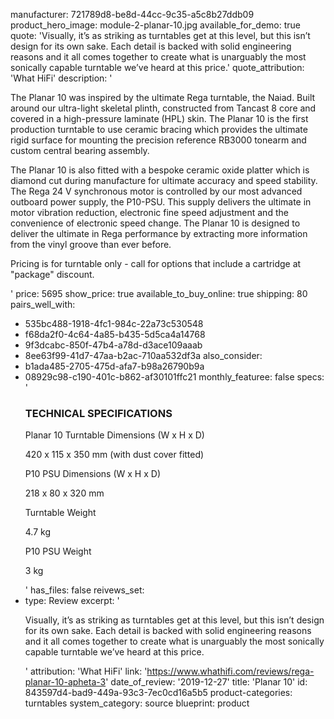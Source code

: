 manufacturer: 721789d8-be8d-44cc-9c35-a5c8b27ddb09
product_hero_image: module-2-planar-10.jpg
available_for_demo: true
quote: 'Visually, it’s as striking as turntables get at this level, but this isn’t design for its own sake. Each detail is backed with solid engineering reasons and it all comes together to create what is unarguably the most sonically capable turntable we’ve heard at this price.'
quote_attribution: 'What HiFi'
description: '<p>The Planar 10 was inspired by the ultimate Rega turntable, the Naiad. Built around our ultra-light skeletal plinth, constructed from Tancast 8 core and covered in a high-pressure laminate (HPL) skin. The Planar 10 is the first production turntable to use ceramic bracing which provides the ultimate rigid surface for mounting the precision reference RB3000 tonearm and custom central bearing assembly.&nbsp;&nbsp;</p><p>The Planar 10 is also fitted with a bespoke ceramic oxide platter which is diamond cut during manufacture for ultimate accuracy and speed stability. The Rega 24 V synchronous motor is controlled by our most advanced outboard power supply, the P10-PSU. This supply delivers the ultimate in motor vibration reduction, electronic fine speed adjustment and the convenience of electronic speed change. The Planar 10 is designed to deliver the ultimate in Rega performance by extracting more information from the vinyl groove than ever before.&nbsp;&nbsp;</p><p>Pricing is for turntable only - call for options that include a cartridge at "package" discount.</p>'
price: 5695
show_price: true
available_to_buy_online: true
shipping: 80
pairs_well_with:
  - 535bc488-1918-4fc1-984c-22a73c530548
  - f68da2f0-4c64-4a85-b435-5d5ca4a14768
  - 9f3dcabc-850f-47b4-a78d-d3ace109aaab
  - 8ee63f99-41d7-47aa-b2ac-710aa532df3a
also_consider:
  - b1ada485-2705-475d-afa7-b98a26790b9a
  - 08929c98-c190-401c-b862-af30101ffc21
monthly_featuree: false
specs: '<h3>TECHNICAL SPECIFICATIONS</h3><p>Planar 10 Turntable Dimensions (W x H x D)</p><p>420 x 115 x 350 mm (with dust cover fitted)</p><p>P10 PSU Dimensions (W x H x D)</p><p>218 x 80 x 320 mm</p><p>Turntable Weight</p><p>4.7 kg</p><p>P10 PSU Weight</p><p>3 kg</p>'
has_files: false
reivews_set:
  -
    type: Review
    excerpt: '<p>Visually, it’s as striking as turntables get at this level, but this isn’t design for its own sake. Each detail is backed with solid engineering reasons and it all comes together to create what is unarguably the most sonically capable turntable we’ve heard at this price.&nbsp;&nbsp;</p>'
    attribution: 'What HiFi'
    link: 'https://www.whathifi.com/reviews/rega-planar-10-apheta-3'
    date_of_review: '2019-12-27'
title: 'Planar 10'
id: 843597d4-bad9-449a-93c3-7ec0cd16a5b5
product-categories: turntables
system_category: source
blueprint: product
